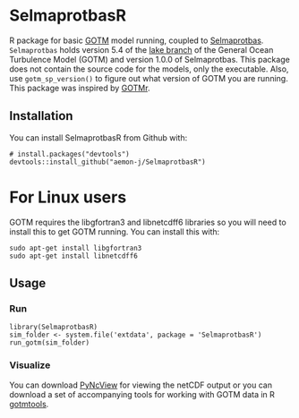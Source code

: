 SelmaprotbasR
====


R package for basic [GOTM](http://gotm.net/) model running, coupled to [Selmaprotbas](https://github.com/jorritmesman/selmaprotbas).
`Selmaprotbas` holds version 5.4 of the [lake branch](http://github.com/gotm-model/code/tree/lake) of the General Ocean Turbulence Model (GOTM) and version 1.0.0 of Selmaprotbas.
This package does not contain the source code for the models, only the executable. Also, use `gotm_sp_version()` to figure out what version of GOTM you are running. This package was inspired by [GOTMr](https://github.com/GLEON/GOTMr).

## Installation

You can install SelmaprotbasR from Github with:

```{r gh-installation, eval = FALSE}
# install.packages("devtools")
devtools::install_github("aemon-j/SelmaprotbasR")
```

# For Linux users
GOTM requires the libgfortran3 and libnetcdff6 libraries so you will need to install this to get GOTM running. You can install this with:
```
sudo apt-get install libgfortran3
sudo apt-get install libnetcdff6
```

## Usage

### Run

```{r example, eval=FALSE}
library(SelmaprotbasR)
sim_folder <- system.file('extdata', package = 'SelmaprotbasR')
run_gotm(sim_folder)
```

### Visualize

You can download [PyNcView](http://sourceforge.net/projects/pyncview/) for viewing the netCDF output or you can download a set of accompanying tools for working with GOTM data in R [gotmtools](https://github.com/aemon-j/gotmtools).


